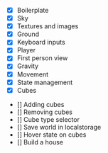 -   [x] Boilerplate
-   [x] Sky
-   [x] Textures and images
-   [x] Ground
-   [x] Keyboard inputs
-   [x] Player
-   [x] First person view
-   [x] Gravity
-   [x] Movement
-   [x] State management
-   [x] Cubes
-   [] Adding cubes
-   [] Removing cubes
-   [] Cube type selector
-   [] Save world in localstorage
-   [] Hover state on cubes
-   [] Build a house
